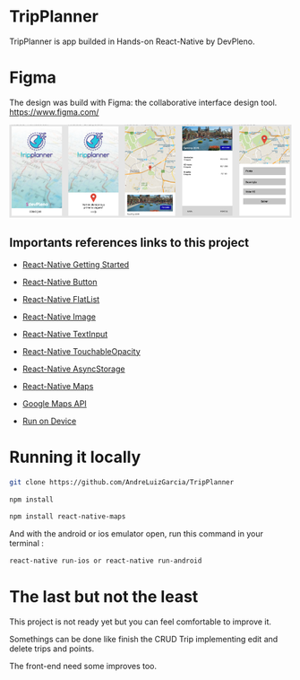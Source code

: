 # TripPlanner

TripPlanner is app builded in Hands-on React-Native by DevPleno.

# Figma

The design was build with Figma: the collaborative interface design tool.
https://www.figma.com/

<img src="FigmaScreens/Screens.png" width="900">


## Importants references links to this project

- [React-Native Getting Started](https://facebook.github.io/react-native/docs/getting-started.html)

- [React-Native Button](https://facebook.github.io/react-native/docs/button)

- [React-Native FlatList](https://facebook.github.io/react-native/docs/flatlist)

- [React-Native Image](https://facebook.github.io/react-native/docs/image)

- [React-Native TextInput](https://facebook.github.io/react-native/docs/textinput)

- [React-Native TouchableOpacity](https://facebook.github.io/react-native/docs/touchableopacity)

- [React-Native AsyncStorage](https://facebook.github.io/react-native/docs/asyncstorage)

- [React-Native Maps](https://github.com/react-native-community/react-native-maps)

- [Google Maps API](https://cloud.google.com/maps-platform/?hl=pt-br)

- [Run on Device](https://facebook.github.io/react-native/docs/running-on-device)



# Running it locally

```bash
git clone https://github.com/AndreLuizGarcia/TripPlanner
```

```bash
npm install
```

```bash
npm install react-native-maps
```

And with the android or ios emulator open, run this command in your terminal : 

```bash
react-native run-ios or react-native run-android
```

# The last but not the least

This project is not ready yet but you can feel comfortable to improve it.

Somethings can be done like finish the CRUD Trip implementing edit and delete trips and points.

The front-end need some improves too.

